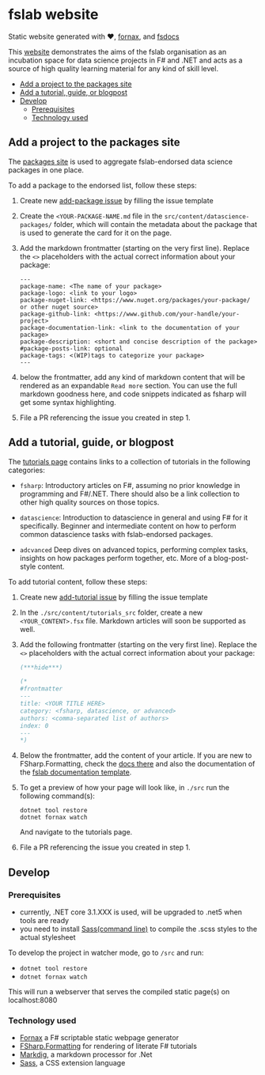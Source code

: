 # fslab website

Static website generated with :heart:, [fornax](https://github.com/ionide/Fornax), and [fsdocs](https://github.com/fsprojects/FSharp.Formatting)

This [website](https://fslab.org/fslabsite) demonstrates the aims of the fslab organisation as an incubation space for data science projects in F# and .NET and acts as a source of high quality learning material for any kind of skill level.

<!-- TOC -->

- [Add a project to the packages site](#add-a-project-to-the-packages-site)
- [Add a tutorial, guide, or blogpost](#add-a-tutorial-guide-or-blogpost)
- [Develop](#develop)
    - [Prerequisites](#prerequisites)
    - [Technology used](#technology-used)

<!-- /TOC -->

## Add a project to the packages site

The [packages site](https://fslab.org/fslabsite/packages.html) is used to aggregate fslab-endorsed data science packages in one place. 

To add a package to the endorsed list, follow these steps:

1. Create new [add-package issue](https://github.com/fslaborg/fslabsite/issues/new/choose) by filling the issue template

2. Create the `<YOUR-PACKAGE-NAME.md` file in the `src/content/datascience-packages/` folder, which will contain the metadata about the package that is used to generate the card for it on the page.

3. Add the markdown frontmatter (starting on the very first line). Replace the `<>` placeholders with the actual correct information about your package:

    ```
    ---
    package-name: <The name of your package>
    package-logo: <link to your logo>
    package-nuget-link: <https://www.nuget.org/packages/your-package/ or other nuget source>
    package-github-link: <https://www.github.com/your-handle/your-project>
    package-documentation-link: <link to the documentation of your package>
    package-description: <short and concise description of the package>
    #package-posts-link: optional
    package-tags: <(WIP)tags to categorize your package>
    ---
    ```

4. below the frontmatter, add any kind of markdown content that will be rendered as an expandable `Read more` section. You can use the full markdown goodness here, and code snippets indicated as fsharp will get some syntax highlighting.

5. File a PR referencing the issue you created in step 1.

## Add a tutorial, guide, or blogpost

The [tutorials page](https://fslab.org/fslabsite/tutorials.html) contains links to a collection of tutorials in the following categories:

- `fsharp`:
    Introductory articles on F#, assuming no prior knowledge in programming and F#/.NET. There should also be a link collection to other high quality sources on those topics.

- `datascience`:
    Introduction to datascience in general and using F# for it specifically. Beginner and intermediate content on how to perform common datascience tasks with fslab-endorsed packages.

- `adcvanced`
    Deep dives on advanced topics, performing complex tasks, insights on how packages perform together, etc. More of a blog-post-style content.

To add tutorial content, follow these steps:

1. Create new [add-tutorial issue](https://github.com/fslaborg/fslabsite/issues/new/choose) by filling the issue template

2. In the `./src/content/tutorials_src` folder, create a new  `<YOUR_CONTENT>.fsx` file. Markdown articles will soon be supported as well.

3. Add the following frontmatter (starting on the very first line). Replace the `<>` placeholders with the actual correct information about your package:

    ```fsharp
    (***hide***)

    (*
    #frontmatter
    ---
    title: <YOUR TITLE HERE>
    category: <fsharp, datascience, or advanced>
    authors: <comma-separated list of authors>
    index: 0
    ---
    *)
    ```

4. Below the frontmatter, add the content of your article. If you are new to FSharp.Formatting, check the [docs there]() and also the documentation of the [fslab documentation template]().

5. To get a preview of how your page will look like, in `./src` run the following command(s): 

    ```shell
    dotnet tool restore
    dotnet fornax watch
    ```

    And navigate to the tutorials page.

6. File a PR referencing the issue you created in step 1.

## Develop

### Prerequisites

- currently, .NET core 3.1.XXX is used, will be upgraded to .net5 when tools are ready
- you need to install [Sass(command line)](https://sass-lang.com/install) to compile the .scss styles to the actual stylesheet

To develop the project in watcher mode, go to `/src` and run:

- `dotnet tool restore`
- `dotnet fornax watch`

This will run a webserver that serves the compiled static page(s) on localhost:8080

### Technology used

- [Fornax](https://github.com/ionide/Fornax) a F# scriptable static webpage generator
- [FSharp.Formatting](https://github.com/fsprojects/FSharp.Formatting) for rendering of literate F# tutorials
- [Markdig](https://github.com/lunet-io/markdig), a markdown processor for .Net
- [Sass](https://sass-lang.com), a CSS extension language
